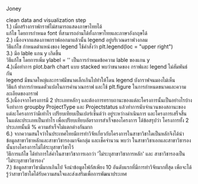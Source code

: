 Joney

clean data  and visualization step  
1.) เมื่อสร้างกราฟกราฟไม่สามารถแสดงภาษาไทยได้  
แก้ไข โดยการกำหนด font ที่สามารถอ่านได้ทั้งภาษาไทยและภาษาอังกฤษได้  
2.) เนื่องจากแสดงภาพกราฟออกมาแล้วนั้น legend อยู่บริเวณดราฟวงกลม  
วิธีแก้ไข กำหนดตำแหน่งของ legend ใช้คำสั่งว่า plt.legend(loc = "upper right")  
3.) มีอ lable แกน y เกิดขึ้น  
วิธีแก้ไข โดยการเพิ่ม ylabel = '' เป็นการกำหนดข้อความ lable ของแกน y  
4.)เมื่อทำการ plot.barh chart แบบ stacked พบว่าขนาดของ กราฟและ legend ไม่สัมพันธ์กัน  
legend มีขนาดใหญ่และกราฟมีขนาดเล็กเกินไปทำให้โดน legend บังกราฟจนมองไม่เห็น  
วิธีแก้ ทำการกำหนดตัวแปลในการคำนวณกราฟ และใช้ plt.figure ในการกำหนดขนาดและความละเอียดของกราฟ  
5.)เนื่องจากโครงการมี 2 ประเภทหลักๆ และต้องการทราบถานะของแต่ละโครงการนั้นเป็นอย่างไรบ้าง จึงทำการ groupby ProjectType และ Projectstatus แล้วทำการนับจำนวนของสถานะของแต่ละโครงการว่ามีเท่าไร เปรียบเทียบเป็นเปอร์เซ็นต์ว่า อยู่ระหว่างดำเนินการ และโครงการเสร็จสิ้น ในแต่ละประเภทเป็นเท่าไร เพื่อเปรียบเทียบอัตราการสำเร็จของโครงการ ได้ข้อสรุปว่า โครงการทั้ง 2 ประเภทนั้นมี % ความสำเร็จไม่แตกต่างกันมาก  
6.) จากความสนใจว่าในประเทศไทยมีการทำวิจัยเกี่ยวกับโครงการในสาขาวิชาใดเป็นหลักจึงได้นำข้อมูลสาขาวิชาหลักและสาขาวิชารองมาจัดกลุ่ม และเช็คจำนวน พบว่า ในสาขาวิชาเอกและสาขาวิชารองนั้นบางโครงการไม่ได้ระบุสาขาวิชาไว้  
วิธีการแก้ไข ได้ทำการใส่ค่าในสาขาวิชาการเอกว่า 'ไม่ระบุสาขาวิชาการหลัก' และ สาชาวิชารองเป็น 'ไม่ระบุสาชาวิชารอง'  
7.) ข้อมูลสาขาวิชามีมากเกินไป จึงนำข้อมูลโฟกัสเพียง 10 อันดับแรกที่มีการทำวิจัยมากที่่สุด เพือจะได้รู้ว่าสาขาวิชาใดได้รับความสนใจและส่งเสริมเพื่อการพัฒนาประเทศ  

